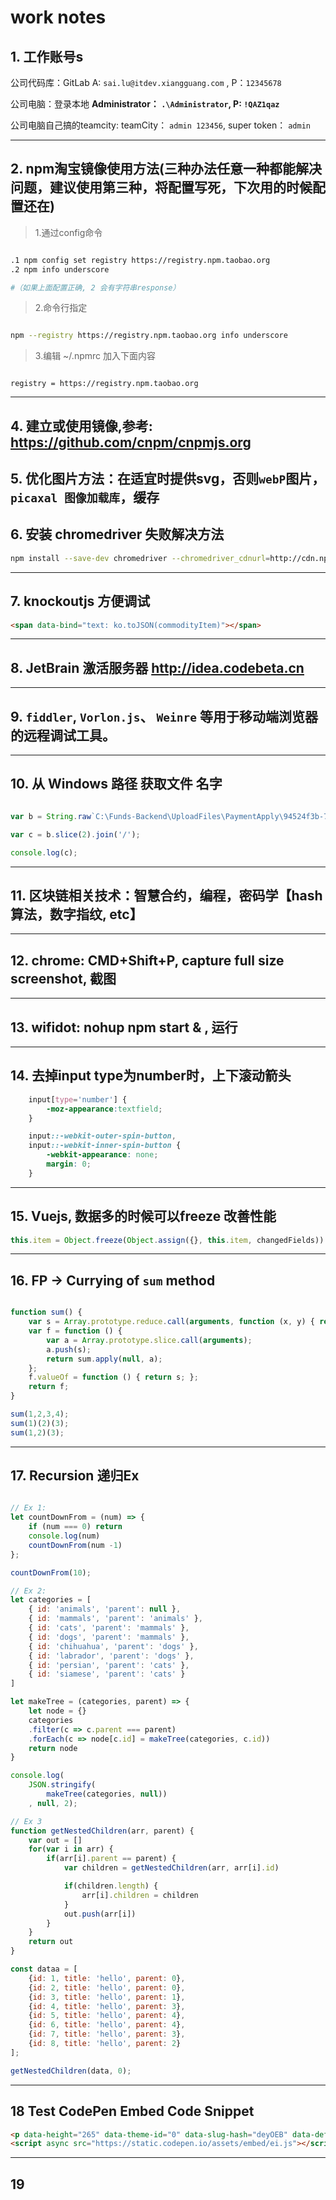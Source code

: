 # work notes

## 1. 工作账号s

公司代码库：GitLab A: `sai.lu@itdev.xiangguang.com` , P：`12345678`

公司电脑：登录本地 **Administrator： `.\Administrator`, P: `!QAZ1qaz`**

公司电脑自己搞的teamcity:
    teamCity： `admin 123456`,
    super token： `admin`

-----

## 2. npm淘宝镜像使用方法(三种办法任意一种都能解决问题，建议使用第三种，将配置写死，下次用的时候配置还在)

> 1.通过config命令

```bash

.1 npm config set registry https://registry.npm.taobao.org
.2 npm info underscore

#（如果上面配置正确, 2 会有字符串response）

```

>2.命令行指定

``` bash

npm --registry https://registry.npm.taobao.org info underscore

```

>3.编辑 ~/.npmrc 加入下面内容

``` config

registry = https://registry.npm.taobao.org

```

-----

## 4. 建立或使用镜像,参考: <https://github.com/cnpm/cnpmjs.org>

## 5. 优化图片方法：在适宜时提供svg，否则`webP`图片，`picaxal 图像加载库`，缓存

## 6. 安装 chromedriver 失败解决方法

``` bash
npm install --save-dev chromedriver --chromedriver_cdnurl=http://cdn.npm.taobao.org/dist/chromedriver
```

-----

## 7.  knockoutjs  方便调试

``` html
<span data-bind="text: ko.toJSON(commodityItem)"></span>
```

-----

## 8. JetBrain 激活服务器 <http://idea.codebeta.cn>

-----

## 9. `fiddler`, `Vorlon.js`、 `Weinre` 等用于移动端浏览器的远程调试工具。

-----

## 10. 从 Windows 路径 获取文件 名字

``` JavaScript

var b = String.raw`C:\Funds-Backend\UploadFiles\PaymentApply\94524f3b-7e32-4349-942f-88d8393b4035.png`.split('\\');

var c = b.slice(2).join('/');

console.log(c);

```

-----

## 11. 区块链相关技术：智慧合约，编程，密码学【hash算法，数字指纹, etc】

-----

## 12. chrome: CMD+Shift+P, capture full size screenshot, 截图

-----

## 13. wifidot: nohup npm start & , 运行

-----

## 14. 去掉input type为number时，上下滚动箭头

``` CSS
    input[type='number'] {
        -moz-appearance:textfield;
    }

    input::-webkit-outer-spin-button,
    input::-webkit-inner-spin-button {
        -webkit-appearance: none;
        margin: 0;
    }
```

-----

## 15. Vuejs, 数据多的时候可以freeze 改善性能

``` JavaScript
this.item = Object.freeze(Object.assign({}, this.item, changedFields))
```

-----

## 16. FP -> Currying of `sum` method

``` JavaScript

function sum() {
    var s = Array.prototype.reduce.call(arguments, function (x, y) { return x + y; }, 0);
    var f = function () {
        var a = Array.prototype.slice.call(arguments);
        a.push(s);
        return sum.apply(null, a);
    };
    f.valueOf = function () { return s; };
    return f;
}

sum(1,2,3,4);
sum(1)(2)(3);
sum(1,2)(3);

```

-----

## 17. Recursion 递归Ex

```JavaScript

// Ex 1:
let countDownFrom = (num) => {
    if (num === 0) return
    console.log(num)
    countDownFrom(num -1)
};

countDownFrom(10);

// Ex 2:
let categories = [
    { id: 'animals', 'parent': null },
    { id: 'mammals', 'parent': 'animals' },
    { id: 'cats', 'parent': 'mammals' },
    { id: 'dogs', 'parent': 'mammals' },
    { id: 'chihuahua', 'parent': 'dogs' },
    { id: 'labrador', 'parent': 'dogs' },
    { id: 'persian', 'parent': 'cats' },
    { id: 'siamese', 'parent': 'cats' }
]

let makeTree = (categories, parent) => {
    let node = {}
    categories
    .filter(c => c.parent === parent)
    .forEach(c => node[c.id] = makeTree(categories, c.id))
    return node
}

console.log(
    JSON.stringify(
        makeTree(categories, null))
    , null, 2);

// Ex 3
function getNestedChildren(arr, parent) {
    var out = []
    for(var i in arr) {
        if(arr[i].parent == parent) {
            var children = getNestedChildren(arr, arr[i].id)

            if(children.length) {
                arr[i].children = children
            }
            out.push(arr[i])
        }
    }
    return out
}

const dataa = [
    {id: 1, title: 'hello', parent: 0},
    {id: 2, title: 'hello', parent: 0},
    {id: 3, title: 'hello', parent: 1},
    {id: 4, title: 'hello', parent: 3},
    {id: 5, title: 'hello', parent: 4},
    {id: 6, title: 'hello', parent: 4},
    {id: 7, title: 'hello', parent: 3},
    {id: 8, title: 'hello', parent: 2}
];

getNestedChildren(data, 0);

```

-----

## 18  Test CodePen Embed Code Snippet

``` HTML
<p data-height="265" data-theme-id="0" data-slug-hash="deyOEB" data-default-tab="js,result" data-user="ellipse" data-embed-version="2" data-pen-title="deyOEB" class="codepen">See the Pen <a href="https://codepen.io/ellipse/pen/deyOEB/">deyOEB</a> by Lusai (<a href="https://codepen.io/ellipse">@ellipse</a>) on <a href="https://codepen.io">CodePen</a>.</p>
<script async src="https://static.codepen.io/assets/embed/ei.js"></script>
```

-----

## 19